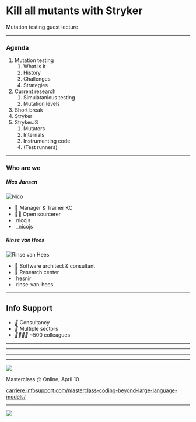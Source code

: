 <!-- .slide: class="is-welcome text-xl" -->

# Kill all mutants with Stryker 

Mutation testing guest lecture

---

### Agenda

1. Mutation testing
   1. What is it
   1. History
   1. Challenges
   1. Strategies
1. Current research
   1. Simulatanious testing
   1. Mutation levels
1. Short break
1. Stryker
1. StrykerJS 
    1. Mutators
    1. Internals
    1. Instrumenting code
    1. (Test runners)

---

### Who are we

<div style="justify-content: center" class="kc-flex kc-gap4">
<div>

##### Nico Jansen

![Nico](/img/nico.jpg) <!-- .element class="img-round" style="width: 200px" -->

* 💼 Manager & Trainer KC
* 🧙‍♂️ Open sourcerer
* <i class="bi bi-github" style="color: #1a1d21"></i> &nbsp;nicojs
* <i class="bi bi-twitter" style="color: #1d9bf0"></i> &nbsp;_nicojs

<!-- .element class="no-list" -->

</div>
<div>

##### Rinse van Hees

![Rinse van Hees](/img/rinseh.png) <!-- .element class="img-round" style="width: 200px" -->

* 💼 Software architect & consultant
* 🦸 Research center
* <i class="bi bi-github" style="color: #1a1d21"></i> &nbsp;hesnir
* <i class="bi bi-linkedin" style="color: #1d9bf0"></i> &nbsp;rinse-van-hees

<!-- .element class="no-list" -->

</div>
</div>

---

<!-- .slide: data-background-video="/img/infosupport.mp4" data-background-video-loop  data-background-video-muted-->

<div class="overlay">

## Info Support

- <i class="list-style-icon">💼</i> Consultancy
- <i class="list-style-icon">🏢</i> Multiple sectors
- <i class="list-style-icon">👨‍👨‍👧‍👧</i> ~500 colleagues

<!-- .element class="no-list" -->

</div>

---

<!-- .slide: data-background-image="/img/references.png" data-background-size="contain"-->

---

<!-- .slide: data-background-image="/img/focus.png" data-background-color="#003865" data-background-size="contain"-->

---

<!-- .slide: data-background-image="/img/research-center.png" data-background-color="#f8f8f8" data-background-size="contain"-->

---



![](/img/masterclass.png)

Masterclass @ Online, April 10



[carriere.infosupport.com/masterclass-coding-beyond-large-language-models/](https://carriere.infosupport.com/masterclass-coding-beyond-large-language-models/) <!-- .element target="_blank" -->

<!-- .element class="hacktoberfest" -->

---

<!-- .slide: data-background-color="#1a0306" -->

<div class="kc-columns">

![](/img/stryker-socks.jpg) <!-- .element class="img-round-vertical" -->

</div>

